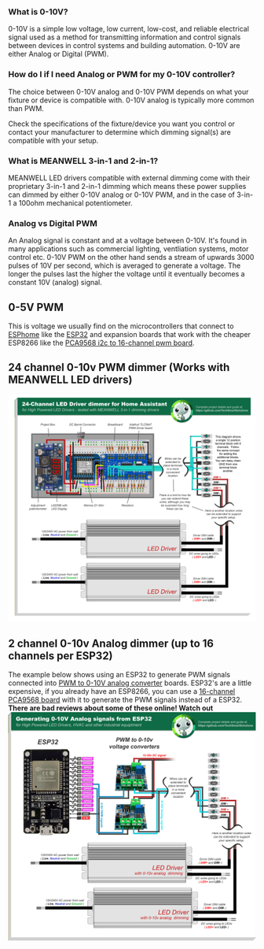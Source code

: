 ### What is 0-10V?
0-10V is a simple low voltage, low current, low-cost, and reliable electrical signal used as a method for transmitting information and control signals between devices in control systems and building automation.  0-10V are either Analog or Digital (PWM).

### How do I if I need Analog or PWM for my 0-10V controller?
The choice between 0-10V analog and 0-10V PWM depends on what your fixture or device is compatible with.  0-10V analog is typically more common than PWM. 

Check the specifications of the fixture/device you want you control or contact your manufacturer to determine which dimming signal(s) are compatible with your setup.  

### What is MEANWELL 3-in-1 and 2-in-1?
MEANWELL LED drivers compatible with external dimming come with their proprietary 3-in-1 and 2-in-1 dimming which means these power supplies can dimmed by either 0-10V analog or 0-10V PWM, and in the case of 3-in-1 a 100ohm mechanical potentiometer. 

### Analog vs Digital PWM
An Analog signal is constant and at a voltage between 0-10V.  It's found in many applications such as commercial lighting, ventliation systems, motor control etc.  0-10V PWM on the other hand sends a stream of upwards 3000 pulses of 10V per second, which is averaged to generate a voltage.  The longer the pulses last the higher the voltage until it eventually becomes a constant 10V (analog) signal.  

## 0-5V PWM
This is voltage we usually find on the microcontrollers that connect to <a href="https://esphome.io">ESPhome</a> like the <a href="https://www.google.com/search?q=ESP32">ESP32</a> and expansion boards that work with the cheaper ESP8266 like the <a href="https://www.google.com/search?q=PCA9568">PCA9568 i2c to 16-channel pwm board</a>.

## 24 channel 0-10v PWM dimmer (Works with MEANWELL LED drivers)
<img src="/images/24-Channel-TLC5947-based-LED-Driver-dimmer-for-Home-Assistant.png">

## 2 channel 0-10v Analog dimmer (up to 16 channels per ESP32)
The example below shows using an ESP32 to generate PWM signals connected into <a href="https://www.amazon.ca/s?k=PWM+to+0-10V+analog">PWM to 0-10V analog converter</a> boards.   ESP32's are a little expensive, if you already have an ESP8266, you can use a <a href="https://www.google.com/search?q=PCA9568">16-channel PCA9568 board</a>  with it to generate the PWM signals instead of a ESP32.  **There are bad reviews about some of these online! Watch out**
<img src="/images/Converting-5v-PWM-signals-from-ESP32-to-a-0-10v-Analog.png">


     
